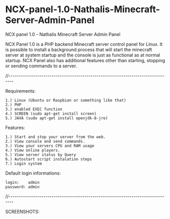 # NCX-panel-1.0-Nathalis-Minecraft-Server-Admin-Panel
NCX panel 1.0 - Nathalis Minecraft Server Admin Panel

NCX Panel 1.0 is a PHP backend Minecraft server control panel for Linux. 
It is possible to install a background process that will start the minecraft server at system startup and the console is just as functional as at normal startup.
NCX Panel also has additional features other than starting, stopping or sending commands to a server.

//--------------------------------------------------------------------------------

Requirements:

```
1.) Linux (Ubuntu or Raspbian or something like that)
2.) PHP
3.) enabled EXEC function
4.) SCREEN (sudo apt-get install screen)
5.) JAVA (sudo apt-get install openjdk-8-jre)
```

Features:

```
1.) Start and stop your server from the web.
2.) View console and send commands.
3.) View your servers CPU and RAM usage
4.) View online players.
5.) View server status by Query
6.) Autostart script instalation steps
7.) Login system
```

Default login informations:

```
login:    admin
password: admin
```

//--------------------------------------------------------------------------------

SCREENSHOTS:

